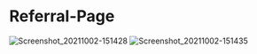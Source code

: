 # Referral-Page
![Screenshot_20211002-151428](https://user-images.githubusercontent.com/74962069/138638573-4f9fe1ab-bf2d-4ad7-af3c-c91f56cacb19.jpg)
![Screenshot_20211002-151435](https://user-images.githubusercontent.com/74962069/138638705-1dcd1661-b807-4226-b8ee-6637e4883d94.jpg)
